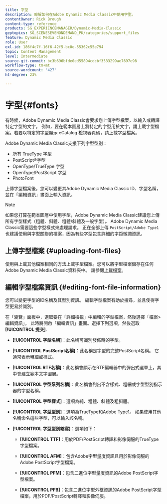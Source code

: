 ```yaml
---
title: 字型
description: 瞭解如何在Adobe Dynamic Media Classic中使用字型。
contentOwner: Rick Brough
content-type: reference
products: SG_EXPERIENCEMANAGER/Dynamic-Media-Classic
geptopics: SG_SCENESEVENONDEMAND_PK/categories/support_files
feature: Dynamic Media Classic
role: User
exl-id: 186f4c7f-16f6-42f5-bc0e-55362c55e794
topic: Content Management
level: Intermediate
source-git-commit: bc3b696bfde0ed55894cdcbf3533299ae7697e98
workflow-type: tm+mt
source-wordcount: '427'
ht-degree: 23%

---
```


# 字型{#fonts}

有時候，Adobe Dynamic Media Classic會要求您上傳字型檔案，以輸入或轉譯特定字型的文字。 例如，要在範本圖層上將特定的字型用於文字，請上載字型檔案。若要以特定的字型顯示 eCatalog 檢視器頁碼，請上載字型檔案。

Adobe Dynamic Media Classic支援下列字型型別：

* 所有 TrueType 字型
* PostScript®字型
* OpenType/TrueType 字型
* OpenType/PostScript 字型
* PhotoFont

上傳字型檔案後，您可以變更其Adobe Dynamic Media Classic ID、字型名稱，並在「編輯資訊」畫面上輸入資訊。

>[!NOTE]
>
>如果您打算在範本圖層中使用字型，Adobe Dynamic Media Classic建議您上傳所有字型樣式（粗體、斜體、粗體/斜體及一般字型）。 Adobe Dynamic Media Classic需要這些字型樣式來處理請求。 正在全部上傳 `PostScript/Adobe Type1` 也建議使用與字型關聯的檔案，因為有些字型包含詳細的字距微調資訊。

## 上傳字型檔案 {#uploading-font-files}

使用與上載其他檔案相同的方法上載字型檔案。您可以將字型檔案儲存在任何Adobe Dynamic Media Classic資料夾中。 請參閱[上載檔案](uploading-files.md#uploading_your_files)。

## 編輯字型檔案資訊 {#editing-font-file-information}

您可以變更字型的ID名稱及其型別資訊。 編輯字型檔案有助於搜尋，並且使得字型更易於識別。

在「瀏覽」面板中，選取要在「詳細檢視」中編輯的字型檔案，然後選擇「檔案>編輯資訊」。 此時將開啟「編輯資訊」畫面。選擇下列選項，然後選取 **[!UICONTROL 提交]**.

* **[!UICONTROL 字型名稱]**：此名稱可識別發佈時的字型。

* **[!UICONTROL PostScript名稱]**：此名稱是字型的完整PostScript名稱。 它通常表示粗細或樣式。

* **[!UICONTROL RTF名稱]**：此名稱會顯示在RTF編輯器中的彈出式選單上，其中會建立範本文字圖層。

* **[!UICONTROL 字型系列名稱]**：此名稱會列出不含樣式、粗細或字型型別指示器的字型名稱。

* **[!UICONTROL 字型樣式]**：選項為純、粗體、斜體及粗斜體。

* **[!UICONTROL 字型型別]**：選項為TrueType和Adobe Type1。 如果使用其他名稱命名這些字型，可以輸入該名稱。

* **[!UICONTROL 字型型別縮寫]**：選項如下：

   * **[!UICONTROL TTF]**：用於PDF/PostScript轉譯和影像伺服的TrueType字型檔案。

   * **[!UICONTROL AFM]**：包含Adobe字型量度資訊且用於影像伺服的Adobe PostScript字型檔案。

   * **[!UICONTROL PFM]**：包含二進位字型量度資訊的Adobe PostScript字型檔案。

   * **[!UICONTROL PFB]**：包含二進位字型外框資訊的Adobe PostScript字型檔案，用於PDF/PostScript轉譯和影像伺服。
